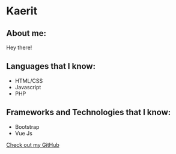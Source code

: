 # Kaerit

## About me:

Hey there!

## Languages that I know:

- HTML/CSS
- Javascript
- PHP

## Frameworks and Technologies that I know:

- Bootstrap
- Vue Js


[Check out my GitHub](https://github.com/Joseph-MB)
